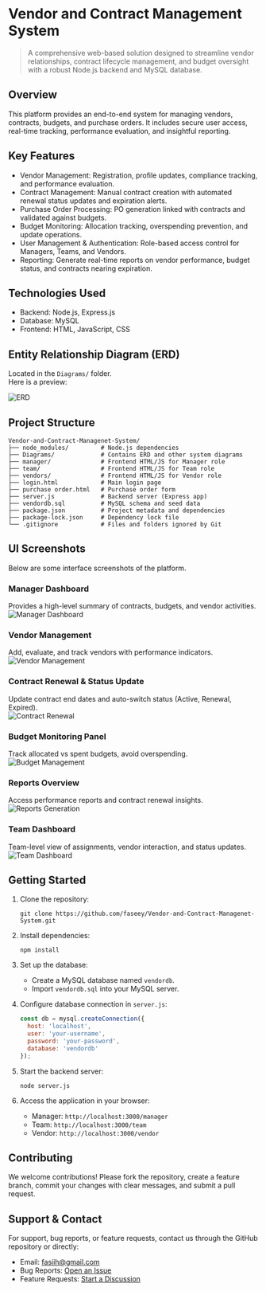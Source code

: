 # Vendor and Contract Management System

> A comprehensive web-based solution designed to streamline vendor relationships, contract lifecycle management, and budget oversight with a robust Node.js backend and MySQL database.

## Overview

This platform provides an end-to-end system for managing vendors, contracts, budgets, and purchase orders. It includes secure user access, real-time tracking, performance evaluation, and insightful reporting.

## Key Features

- Vendor Management: Registration, profile updates, compliance tracking, and performance evaluation.
- Contract Management: Manual contract creation with automated renewal status updates and expiration alerts.
- Purchase Order Processing: PO generation linked with contracts and validated against budgets.
- Budget Monitoring: Allocation tracking, overspending prevention, and update operations.
- User Management & Authentication: Role-based access control for Managers, Teams, and Vendors.
- Reporting: Generate real-time reports on vendor performance, budget status, and contracts nearing expiration.

## Technologies Used

- Backend: Node.js, Express.js
- Database: MySQL
- Frontend: HTML, JavaScript, CSS

## Entity Relationship Diagram (ERD)

Located in the `Diagrams/` folder.  
Here is a preview:

![ERD](Diagrams/ERD.jpeg)

## Project Structure

```
Vendor-and-Contract-Managenet-System/
├── node_modules/         # Node.js dependencies
├── Diagrams/             # Contains ERD and other system diagrams
├── manager/              # Frontend HTML/JS for Manager role
├── team/                 # Frontend HTML/JS for Team role
├── vendors/              # Frontend HTML/JS for Vendor role
├── login.html            # Main login page
├── purchase order.html   # Purchase order form
├── server.js             # Backend server (Express app)
├── vendordb.sql          # MySQL schema and seed data
├── package.json          # Project metadata and dependencies
├── package-lock.json     # Dependency lock file
└── .gitignore            # Files and folders ignored by Git
```

## UI Screenshots

Below are some interface screenshots of the platform.

### Manager Dashboard
Provides a high-level summary of contracts, budgets, and vendor activities.  
![Manager Dashboard](ScreenShots/ManagerDashboard.png)

### Vendor Management
Add, evaluate, and track vendors with performance indicators.  
![Vendor Management](Screenshots/Vendormgmt.png)

### Contract Renewal & Status Update
Update contract end dates and auto-switch status (Active, Renewal, Expired).  
![Contract Renewal](Screenshots/Renewcontract.png)

### Budget Monitoring Panel
Track allocated vs spent budgets, avoid overspending.  
![Budget Management](Screenshots/Budgetmgmt.png)

### Reports Overview
Access performance reports and contract renewal insights.  
![Reports Generation](Screenshots/Reportsgeneration.png)

### Team Dashboard
Team-level view of assignments, vendor interaction, and status updates.  
![Team Dashboard](Screenshots/TeamDashboard.png)

## Getting Started

1. Clone the repository:
   ```
   git clone https://github.com/faseey/Vendor-and-Contract-Managenet-System.git
   ```

2. Install dependencies:
   ```
   npm install
   ```

3. Set up the database:
   - Create a MySQL database named `vendordb`.
   - Import `vendordb.sql` into your MySQL server.

4. Configure database connection in `server.js`:
   ```js
   const db = mysql.createConnection({
     host: 'localhost',
     user: 'your-username',
     password: 'your-password',
     database: 'vendordb'
   });
   ```

5. Start the backend server:
   ```
   node server.js
   ```

6. Access the application in your browser:
   - Manager: `http://localhost:3000/manager`
   - Team: `http://localhost:3000/team`
   - Vendor: `http://localhost:3000/vendor`

## Contributing

We welcome contributions! Please fork the repository, create a feature branch, commit your changes with clear messages, and submit a pull request.

## Support & Contact

For support, bug reports, or feature requests, contact us through the GitHub repository or directly:

- Email: fasiih@gmail.com
- Bug Reports: [Open an Issue](https://github.com/faseey/Vendor-and-Contract-Managenet-System/issues)
- Feature Requests: [Start a Discussion](https://github.com/faseey/Vendor-and-Contract-Managenet-System/discussions)
